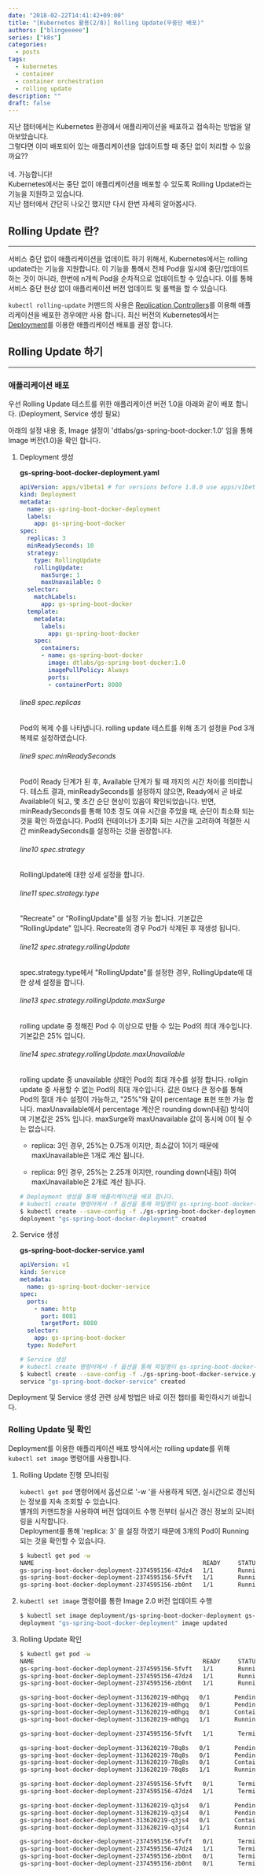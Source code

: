 ```yaml
---
date: "2018-02-22T14:41:42+09:00"
title: "[Kubernetes 활용(2/8)] Rolling Update(무중단 배포)"
authors: ["blingeeeee"]
series: ["k8s"]
categories:
  - posts
tags:
  - kubernetes
  - container
  - container orchestration
  - rolling update
description: ""
draft: false
---
```

지난 챕터에서는 Kubernetes 환경에서 애플리케이션을 배포하고 접속하는 방법을 알아보았습니다. <br/>그렇다면 이미 배포되어 있는 애플리케이션을 업데이트할 때 중단 없이 처리할 수 있을까요??<br/><br/>
네. 가능합니다!<br/>
Kubernetes에서는 중단 없이 애플리케이션을 배포할 수 있도록 Rolling Update라는 기능을 지원하고 있습니다.<br/>
지난 챕터에서 간단히 나오긴 했지만 다시 한번 자세히 알아봅시다.

## Rolling Update 란?
------------------------------------------------------------------------
서비스 중단 없이 애플리케이션을 업데이트 하기 위해서, Kubernetes에서는
rolling update라는 기능을 지원합니다. 이 기능을 통해서 전체 Pod을 일시에
중단/업데이트 하는 것이 아니라, 한번에 n개씩 Pod을 순차적으로 업데이트할
수 있습니다. 이를 통해 서비스 중단 현상 없이 애플리케이션 버전 업데이트
및 롤백을 할 수 있습니다.

`kubectl rolling-update` 커맨드의 사용은 [Replication
Controllers](https://kubernetes.io/docs/concepts/workloads/controllers/replicationcontroller/)를
이용해 애플리케이션을 배포한 경우에만 사용 합니다. 최신 버전의
Kubernetes에서는
[Deployment](https://kubernetes.io/docs/concepts/workloads/controllers/deployment/)를
이용한 애플리케이션 배포를 권장 합니다.

  

## Rolling Update 하기

------------------------------------------------------------------------

### 애플리케이션 배포

우선 Rolling Update 테스트를 위한 애플리케이션 버전 1.0을 아래와 같이
배포 합니다. (Deployment, Service 생성 필요)

아래의 설정 내용 중, Image 설정이 'dtlabs/gs-spring-boot-docker:1.0' 임을 통해 Image 버전(1.0)을 확인 합니다.

  

1.  Deployment 생성

    **gs-spring-boot-docker-deployment.yaml**

    ```yaml
    apiVersion: apps/v1beta1 # for versions before 1.8.0 use apps/v1beta1
    kind: Deployment
    metadata:
      name: gs-spring-boot-docker-deployment
      labels:
        app: gs-spring-boot-docker
    spec:
      replicas: 3
      minReadySeconds: 10
      strategy:
        type: RollingUpdate
        rollingUpdate:
          maxSurge: 1
          maxUnavailable: 0
      selector:
        matchLabels:
          app: gs-spring-boot-docker
      template:
        metadata:
          labels:
            app: gs-spring-boot-docker
        spec:
          containers:
          - name: gs-spring-boot-docker
            image: dtlabs/gs-spring-boot-docker:1.0
            imagePullPolicy: Always
            ports:
            - containerPort: 8080
    ```

    ###### line8 spec.replicas

    Pod의 복제 수를 나타냅니다. rolling update 테스트를 위해 초기 설정을
    Pod 3개 복제로 설정하였습니다.

    ###### line9 spec.minReadySeconds

    Pod이 Ready 단계가 된 후, Available 단계가 될 때 까지의 시간 차이를
    의미합니다. 테스트 결과, minReadySeconds를 설정하지 않으면,
    Ready에서 곧 바로 Available이 되고, 몇 초간 순단 현상이 있음이
    확인되었습니다. 반면, minReadySeconds를 통해 10초 정도 여유 시간을
    주었을 때, 순단이 최소화 되는 것을 확인 하였습니다. Pod의 컨테이너가
    초기화 되는 시간을 고려하여 적절한 시간 minReadySeconds를 설정하는
    것을 권장합니다.

    ###### line10 spec.strategy

    RollingUpdate에 대한 상세 설정을 합니다.

    ###### line11 spec.strategy.type

    "Recreate" or "RollingUpdate"를 설정 가능 합니다. 기본값은
    "RollingUpdate" 입니다. Recreate의 경우 Pod가 삭제된 후 재생성 됩니다.

    ###### line12 spec.strategy.rollingUpdate

    spec.strategy.type에서 "RollingUpdate"를 설정한 경우,
    RollingUpdate에 대한 상세 설정을 합니다.

    ###### line13 spec.strategy.rollingUpdate.maxSurge

    rolling update 중 정해진 Pod 수 이상으로 만들 수 있는 Pod의 최대 개수입니다.
    기본값은 25% 입니다.

    ###### line14 spec.strategy.rollingUpdate.maxUnavailable

    rolling update 중 unavailable 상태인 Pod의 최대 개수를 설정 합니다.
    rollgin update 중 사용할 수 없는 Pod의 최대 개수입니다.
    값은 0보다 큰 정수를 통해 Pod의 절대 개수 설정이 가능하고, "25%"와
    같이 percentage 표현 또한 가능 합니다. maxUnavailable에서 percentage
    계산은 rounding down(내림) 방식이며 기본값은 25% 입니다.
    maxSurge와 maxUnavailable 값이 동시에 0이 될 수는 없습니다.

    -   replica: 3인 경우, 25%는 0.75개 이지만, 최소값이 1이기 때문에
        maxUnavailable은 1개로 계산 됩니다.

    -   replica: 9인 경우, 25%는 2.25개 이지만, rounding down(내림) 하여
        maxUnavailable은 2개로 계산 됩니다.

    ``` bash
    # Deployment 생성을 통해 애플리케이션을 배포 합니다.
    # kubectl create 명령어에서 -f 옵션을 통해 파일명이 gs-spring-boot-docker-deployment.yaml 임을 인자로 전달합니다.
    $ kubectl create --save-config -f ./gs-spring-boot-docker-deployment.yaml
    deployment "gs-spring-boot-docker-deployment" created
    ```

2.  Service 생성

    **gs-spring-boot-docker-service.yaml**

    ```yaml
    apiVersion: v1
    kind: Service
    metadata:
      name: gs-spring-boot-docker-service
    spec:
      ports:
        - name: http
          port: 8081
          targetPort: 8080
      selector:
        app: gs-spring-boot-docker
      type: NodePort
    ```

    ``` bash
    # Service 생성
    # kubectl create 명령어에서 -f 옵션을 통해 파일명이 gs-spring-boot-docker-service.yaml 임을 인자로 전달합니다.
    $ kubectl create --save-config -f ./gs-spring-boot-docker-service.yaml
    service "gs-spring-boot-docker-service" created
    ```

  Deployment 및 Service 생성 관련 상세 방법은 바로 이전 챕터를 확인하시기 바랍니다.

### Rolling Update 및 확인

Deployment를 이용한 애플리케이션 배포 방식에서는 rolling update를 위해
`kubectl set image` 명령어를 사용합니다.

1.  Rolling Update 진행 모니터링

    `kubectl get pod` 명령어에서 옵션으로 '-w '을 사용하게 되면, 실시간으로 갱신되는 정보를 지속 조회할 수 있습니다.<br/>
    별개의 커맨드창을 사용하여 버전 업데이트 수행 전부터 실시간 갱신 정보의 모니터링을 시작합니다.<br/>
    Deployment를 통해 'replica: 3' 을 설정 하였기 때문에 3개의 Pod이 Running 되는 것을 확인할 수 있습니다. 

    ``` bash
    $ kubectl get pod -w
    NAME                                                READY     STATUS    RESTARTS   AGE
    gs-spring-boot-docker-deployment-2374595156-47dz4   1/1       Running   0          1m
    gs-spring-boot-docker-deployment-2374595156-5fvft   1/1       Running   0          59s
    gs-spring-boot-docker-deployment-2374595156-zb0nt   1/1       Running   0          1m
    ```

2.  `kubectl set image` 명령어를 통한 Image 2.0 버전 업데이트 수행

    ``` bash
    $ kubectl set image deployment/gs-spring-boot-docker-deployment gs-spring-boot-docker=dtlabs/gs-spring-boot-docker:2.0
    deployment "gs-spring-boot-docker-deployment" image updated
    ```

3.  Rolling Update 확인

    ``` bash
    $ kubectl get pod -w
    NAME                                                READY     STATUS    RESTARTS   AGE
    gs-spring-boot-docker-deployment-2374595156-5fvft   1/1       Running   0          59s          <- Old Pod #1
    gs-spring-boot-docker-deployment-2374595156-47dz4   1/1       Running   0          1m           <- Old Pod #2
    gs-spring-boot-docker-deployment-2374595156-zb0nt   1/1       Running   0          1m           <- Old Pod #3

    gs-spring-boot-docker-deployment-313620219-m0hgq   0/1       Pending   0         0s             <- New Pod #1 생성 시작
    gs-spring-boot-docker-deployment-313620219-m0hgq   0/1       Pending   0         0s
    gs-spring-boot-docker-deployment-313620219-m0hgq   0/1       ContainerCreating   0         0s
    gs-spring-boot-docker-deployment-313620219-m0hgq   1/1       Running   0         1s             <- New Pod #1 생성 완료

    gs-spring-boot-docker-deployment-2374595156-5fvft   1/1       Terminating   0         1m        <- Old Pod #1 Terminating 시작

    gs-spring-boot-docker-deployment-313620219-78q8s   0/1       Pending   0         0s             <- New Pod #2 생성 시작
    gs-spring-boot-docker-deployment-313620219-78q8s   0/1       Pending   0         0s
    gs-spring-boot-docker-deployment-313620219-78q8s   0/1       ContainerCreating   0         0s
    gs-spring-boot-docker-deployment-313620219-78q8s   1/1       Running   0         0s             <- New Pod #2 생성 완료

    gs-spring-boot-docker-deployment-2374595156-5fvft   0/1       Terminating   0         1m        <- Old Pod #1 Terminating 완료
    gs-spring-boot-docker-deployment-2374595156-47dz4   1/1       Terminating   0         1m        <- Old Pod #2 Terminating 시작

    gs-spring-boot-docker-deployment-313620219-q3js4   0/1       Pending   0         0s             <- New Pod #3 생성 시작
    gs-spring-boot-docker-deployment-313620219-q3js4   0/1       Pending   0         0s
    gs-spring-boot-docker-deployment-313620219-q3js4   0/1       ContainerCreating   0         0s
    gs-spring-boot-docker-deployment-313620219-q3js4   1/1       Running   0         0s             <- New Pod #3 생성 완료

    gs-spring-boot-docker-deployment-2374595156-5fvft   0/1       Terminating   0         1m        <- Old Pod #1 Terminating 완료
    gs-spring-boot-docker-deployment-2374595156-47dz4   1/1       Terminating   0         1m        <- Old Pod #2Terminating 완료
    gs-spring-boot-docker-deployment-2374595156-zb0nt   0/1       Terminating   0         1m        <- Old Pod #3 Terminating 시작
    gs-spring-boot-docker-deployment-2374595156-zb0nt   0/1       Terminating   0         1m        <- Old Pod #3 Terminating 완료
    ```

